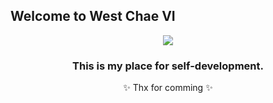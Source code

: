 ## Welcome to West Chae VI 

<div align=center>
	<a href="https://github.com/WestChaeVI"><img src="https://hits.seeyoufarm.com/api/count/incr/badge.svg?url=https%3A%2F%2Fgithub.com%2FWestChaeVI&count_bg=%23000000&title_bg=%23000000&icon=github.svg&icon_color=%23E7E7E7&title=GitHub&edge_flat=false)"/></a>
	<h3>This is my place for self-development.</h3>
	<p>✨ Thx for comming ✨</p>
</div>

<!--
**WestChaeVI/WestChaeVI** is a ✨ _special_ ✨ repository because its `README.md` (this file) appears on your GitHub profile.

Here are some ideas to get you started:

- 🔭 I’m currently working on ...
- 🌱 I’m currently learning ...
- 👯 I’m looking to collaborate on ...
- 🤔 I’m looking for help with ...
- 💬 Ask me about ...
- 📫 How to reach me: ...
- 😄 Pronouns: ...
- ⚡ Fun fact: ...
-->
